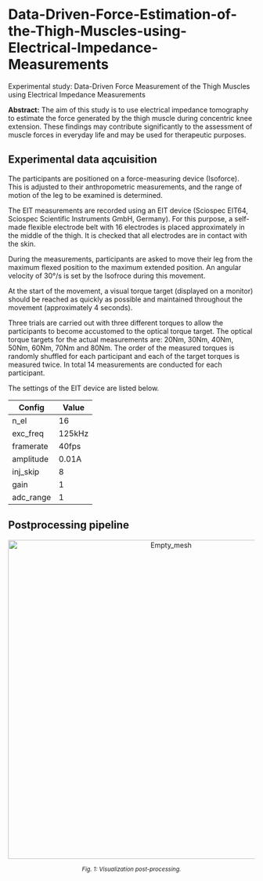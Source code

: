 # Data-Driven-Force-Estimation-of-the-Thigh-Muscles-using-Electrical-Impedance-Measurements
Experimental study: Data-Driven Force Measurement of the Thigh Muscles using Electrical Impedance Measurements

**Abstract:** The aim of this study is to use electrical impedance tomography to estimate the 
force generated by the thigh muscle during concentric knee extension. 
These findings may contribute significantly to the assessment of muscle forces 
in everyday life and may be used for therapeutic purposes.

## Experimental data aqcuisition

The participants are positioned on a force-measuring device (Isoforce).
This is adjusted to their anthropometric measurements, and the range of motion of 
the leg to be examined is determined.

The EIT measurements are recorded using an EIT device (Sciospec EIT64, Sciospec 
Scientific Instruments GmbH, Germany). 
For this purpose, a self-made flexible electrode belt with 16 electrodes is
placed approximately in the middle of the thigh.
It is checked that all electrodes are in contact with the skin.

During the measurements, participants are asked to move their leg from the 
maximum flexed position to the maximum extended position.
An angular velocity of 30°/s is set by the Isofroce during this movement.

At the start of the movement, a visual torque target (displayed on a monitor) 
should be reached as quickly as possible and maintained throughout the movement (approximately 4 seconds).

Three trials are carried out with three different torques to allow the participants to become accustomed to the optical torque target.
The optical torque targets for the actual measurements are: 20Nm, 30Nm, 40Nm, 50Nm, 60Nm, 70Nm and 80Nm. 
The order of the measured torques is randomly shuffled for each participant and each of the target torques is measured twice.
In total 14 measurements are conducted for each participant.

The settings of the EIT device are listed below.

<div align="center">

| Config   | Value  | 
|----------|--------|
| n_el     | 16     |
| exc_freq | 125kHz |
| framerate| 40fps  |
| amplitude|  0.01A |
| inj_skip |  8     |
| gain     |  1     |
| adc_range|  1     |
</div>

## Postprocessing pipeline

<p align="center">
  <img src="imgs/flowchart/flowchart_gh.png" alt="Empty_mesh" width="650px">
</p>
<p align="center" style="font-size: smaller;">
  <em>Fig. 1: Visualization post-processing.</em>
</p>
